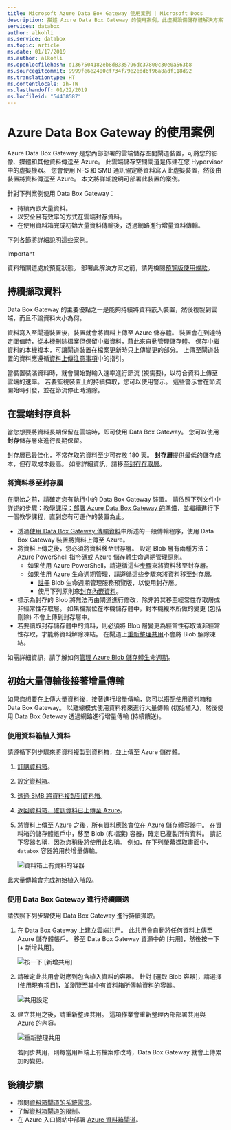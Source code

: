 ```yaml
---
title: Microsoft Azure Data Box Gateway 使用案例 | Microsoft Docs
description: 描述 Azure Data Box Gateway 的使用案例，此虛擬設備儲存體解決方案可讓您將資料傳輸到 Azure
services: databox
author: alkohli
ms.service: databox
ms.topic: article
ms.date: 01/17/2019
ms.author: alkohli
ms.openlocfilehash: d1367504182eb8d8335796dc37800c30e0a563b8
ms.sourcegitcommit: 9999fe6e2400cf734f79e2edd6f96a8adf118d92
ms.translationtype: HT
ms.contentlocale: zh-TW
ms.lasthandoff: 01/22/2019
ms.locfileid: "54438587"
---
```

# <a name="use-cases-for-azure-data-box-gateway"></a>Azure Data Box Gateway 的使用案例

Azure Data Box Gateway 是您內部部署的雲端儲存空間閘道裝置，可將您的影像、媒體和其他資料傳送至 Azure。 此雲端儲存空間閘道是佈建在您 Hypervisor 中的虛擬機器。 您會使用 NFS 和 SMB 通訊協定將資料寫入此虛擬裝置，然後由裝置將資料傳送至 Azure。 本文將詳細說明可部署此裝置的案例。

針對下列案例使用 Data Box Gateway：

- 持續內嵌大量資料。
- 以安全且有效率的方式在雲端封存資料。
- 在使用資料箱完成初始大量資料傳輸後，透過網路進行增量資料傳輸。

下列各節將詳細說明這些案例。

> [!IMPORTANT]
> 資料箱閘道處於預覽狀態。 部署此解決方案之前，請先檢閱[預覽版使用條款](https://azure.microsoft.com/support/legal/preview-supplemental-terms/)。

## <a name="continuous-data-ingestion"></a>持續擷取資料

Data Box Gateway 的主要優點之一是能夠持續將資料嵌入裝置，然後複製到雲端，而且不論資料大小為何。

資料寫入至閘道裝置後，裝置就會將資料上傳至 Azure 儲存體。 裝置會在到達特定閾值時，從本機刪除檔案但保留中繼資料，藉此來自動管理儲存體。 保存中繼資料的本機複本，可讓閘道裝置在檔案更新時只上傳變更的部分。 上傳至閘道裝置的資料應遵循[資料上傳注意事項](data-box-gateway-limits.md#data-upload-caveats)中的指引。

當裝置裝滿資料時，就會開始對輸入速率進行節流 (視需要)，以符合資料上傳至雲端的速率。 若要監視裝置上的持續擷取，您可以使用警示。 這些警示會在節流開始時引發，並在節流停止時清除。

## <a name="cloud-archival-of-data"></a>在雲端封存資料

當您想要將資料長期保留在雲端時，即可使用 Data Box Gateway。 您可以使用**封存**儲存層來進行長期保留。

封存層已最佳化，不常存取的資料至少可存放 180 天。 **封存層**提供最低的儲存成本，但存取成本最高。 如需詳細資訊，請移至[封存存取層](/azure/storage/blobs/storage-blob-storage-tiers#archive-access-tier)。

### <a name="move-data-to-archive-tier"></a>將資料移至封存層

在開始之前，請確定您有執行中的 Data Box Gateway 裝置。 請依照下列文件中詳述的步驟：[教學課程：部署 Azure Data Box Gateway 的準備](data-box-gateway-deploy-prep.md)，並繼續進行下一個教學課程，直到您有可運作的裝置為止。

- 透過[使用 Data Box Gateway 傳輸資料](data-box-gateway-deploy-add-shares.md)中所述的一般傳輸程序，使用 Data Box Gateway 裝置將資料上傳至 Azure。
- 將資料上傳之後，您必須將資料移至封存層。 設定 Blob 層有兩種方法：Azure PowerShell 指令碼或 Azure 儲存體生命週期管理原則。  
    - 如果使用 Azure PowerShell，請遵循這些[步驟](/azure/databox/data-box-how-to-set-data-tier#use-azure-powershell-to-set-the-blob-tier)來將資料移至封存層。
    - 如果使用 Azure 生命週期管理，請遵循這些步驟來將資料移至封存層。
        - [註冊](/azure/storage/common/storage-lifecycle-management-concepts#register-for-preview) Blob 生命週期管理服務預覽版，以使用封存層。
        - 使用下列原則來[封存內嵌資料](/azure/storage/blobs/storage-lifecycle-management-concepts#archive-data-at-ingest)。
- 標示為封存的 Blob 將無法再由閘道進行修改，除非將其移至經常性存取層或非經常性存取層。 如果檔案位在本機儲存體中，對本機複本所做的變更 (包括刪除) 不會上傳到封存層中。
- 若要讀取封存儲存體中的資料，則必須將 Blob 層變更為經常性存取或非經常性存取，才能將資料解除凍結。 在閘道上[重新整理共用](data-box-gateway-manage-shares.md#refresh-shares)不會將 Blob 解除凍結。

如需詳細資訊，請了解如何[管理 Azure Blob 儲存體生命週期](/azure/storage/common/storage-lifecycle-management-concepts)。

## <a name="initial-bulk-transfer-followed-by-incremental-transfer"></a>初始大量傳輸後接著增量傳輸

如果您想要在上傳大量資料後，接著進行增量傳輸，您可以搭配使用資料箱和 Data Box Gateway。 以離線模式使用資料箱來進行大量傳輸 (初始植入)，然後使用 Data Box Gateway 透過網路進行增量傳輸 (持續饋送)。

### <a name="seed-the-data-with-data-box"></a>使用資料箱植入資料

請遵循下列步驟來將資料複製到資料箱，並上傳至 Azure 儲存體。

1. [訂購資料箱](/azure/databox/data-box-deploy-ordered)。
2. [設定資料箱](/azure/databox/data-box-deploy-set-up)。
3. [透過 SMB 將資料複製到資料箱](/azure/databox/data-box-deploy-copy-data)。
4. [返回資料箱，確認資料已上傳至 Azure](/azure/databox/data-box-deploy-picked-up)。
5. 將資料上傳至 Azure 之後，所有資料應該會位在 Azure 儲存體容器中。 在資料箱的儲存體帳戶中，移至 Blob (和檔案) 容器，確定已複製所有資料。 請記下容器名稱，因為您稍後將使用此名稱。 例如，在下列螢幕擷取畫面中，`databox` 容器將用於增量傳輸。

    ![資料箱上有資料的容器](media/data-box-gateway-use-cases/data-container1.png)

此大量傳輸會完成初始植入階段。

### <a name="ongoing-feed-with-data-box-gateway"></a>使用 Data Box Gateway 進行持續饋送

請依照下列步驟使用 Data Box Gateway 進行持續擷取。

1. 在 Data Box Gateway 上建立雲端共用。 此共用會自動將任何資料上傳至 Azure 儲存體帳戶。 移至 Data Box Gateway 資源中的 [共用]，然後按一下 [+ 新增共用]。

    ![按一下 [新增共用]](media/data-box-gateway-use-cases/add-share1.png)

2. 請確定此共用會對應到包含植入資料的容器。 針對 [選取 Blob 容器]，請選擇 [使用現有項目]，並瀏覽至其中有資料箱所傳輸資料的容器。

    ![共用設定](media/data-box-gateway-use-cases/share-settings-select-existing-container1.png)

3. 建立共用之後，請重新整理共用。 這項作業會重新整理內部部署共用與 Azure 的內容。

    ![重新整理共用](media/data-box-gateway-use-cases/refresh-share1.png)

    若同步共用，則每當用戶端上有檔案修改時，Data Box Gateway 就會上傳累加的變更。

## <a name="next-steps"></a>後續步驟

- 檢閱[資料箱閘道的系統需求](data-box-gateway-system-requirements.md)。
- 了解[資料箱閘道的限制](data-box-gateway-limits.md)。
- 在 Azure 入口網站中部署 [Azure 資料箱閘道](data-box-gateway-deploy-prep.md)。